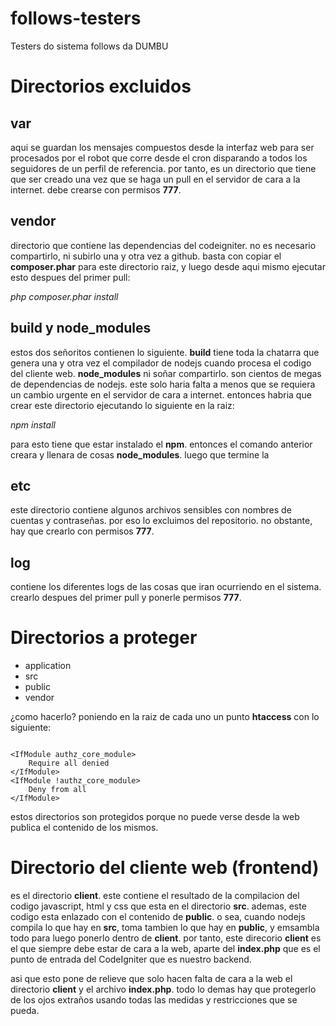 # follows-testers

Testers do sistema follows da DUMBU

# Directorios excluidos

## var

aqui se guardan los mensajes compuestos desde la interfaz web para ser procesados por el robot que corre desde el cron disparando a todos los seguidores de un perfil de referencia. por tanto, es un directorio que tiene que ser creado una vez que se haga un pull en el servidor de cara a la internet. debe crearse con permisos **777**.

## vendor

directorio que contiene las dependencias del codeigniter. no es necesario compartirlo, ni subirlo una y otra vez a github. basta con copiar el **composer.phar** para este directorio raiz, y luego desde aqui mismo ejecutar esto despues del primer pull:

*php composer.phar install*

## build y node_modules

estos dos señoritos contienen lo siguiente. **build** tiene toda la chatarra que genera una y otra vez el compilador de nodejs cuando procesa el codigo del cliente web. **node_modules** ni soñar compartirlo. son cientos de megas de dependencias de nodejs. este solo haria falta a menos que se requiera un cambio urgente en el servidor de cara a internet. entonces habria que crear este directorio ejecutando lo siguiente en la raiz:

*npm install*

para esto tiene que estar instalado el **npm**. entonces el comando anterior creara y llenara de cosas **node_modules**. luego que termine la 

## etc

este directorio contiene algunos archivos sensibles con nombres de cuentas y contraseñas. por eso lo excluimos del repositorio. no obstante, hay que crearlo con permisos **777**.

## log

contiene los diferentes logs de las cosas que iran ocurriendo en el sistema. crearlo despues del primer pull y ponerle permisos **777**.

# Directorios a proteger

+ application
+ src
+ public
+ vendor

¿como hacerlo? poniendo en la raiz de cada uno un punto **htaccess** con lo siguiente:

```

<IfModule authz_core_module>
	Require all denied
</IfModule>
<IfModule !authz_core_module>
	Deny from all
</IfModule>

```
estos directorios son protegidos porque no puede verse desde la web publica el contenido de los mismos.

# Directorio del cliente web (frontend)

es el directorio **client**. este contiene el resultado de la compilacion del codigo javascript, html y css que esta en el directorio **src**. ademas, este codigo esta enlazado con el contenido de **public**. o sea, cuando nodejs compila lo que hay en **src**, toma tambien lo que hay en **public**, y emsambla todo para luego ponerlo dentro de **client**. por tanto, este direcorio **client** es el que siempre debe estar de cara a la web, aparte del **index.php** que es el punto de entrada del CodeIgniter que es nuestro backend.

asi que esto pone de relieve que solo hacen falta de cara a la web el directorio **client** y el archivo **index.php**. todo lo demas hay que protegerlo de los ojos extraños usando todas las medidas y restricciones que se pueda.